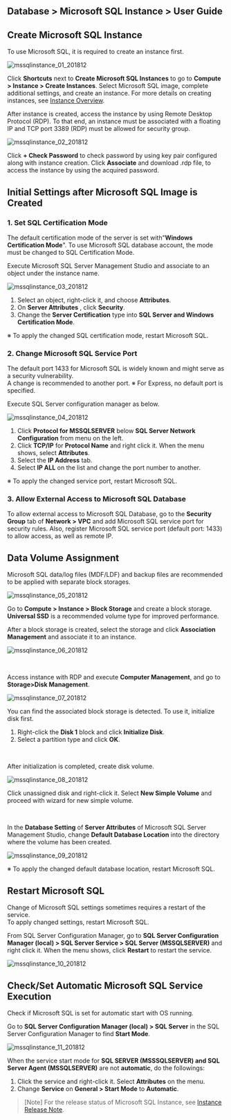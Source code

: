## Database > Microsoft SQL Instance > User Guide 

## Create Microsoft SQL Instance

To use Microsoft SQL, it is required to create an instance first. 

![mssqlinstance_01_201812](https://static.toastoven.net/prod_ms_sql/mssqlinstance_01_201812.png)

Click **Shortcuts** next to **Create Microsoft SQL Instances** to go to **Compute > Instance > Create Instances**.
Select Microsoft SQL image, complete additional settings, and create an instance.
For more details on creating instances, see [Instance Overview](https://docs.toast.com/ko/Compute/Instance/ko/overview/). 

After instance is created, access the instance by using Remote Desktop Protocol (RDP). 
To that end, an instance must be associated with a floating IP and TCP port 3389 (RDP) must be allowed for security group. 

![mssqlinstance_02_201812](https://static.toastoven.net/prod_ms_sql/mssqlinstance_02_201812_en.png)

Click **+ Check Password** to check password by using key pair configured along with instance creation. 
Click **Associate** and download .rdp file, to access the instance by using the acquired password. 

## Initial Settings after Microsoft SQL Image is Created  

### 1. Set SQL Certification Mode  

The default certification mode of the server is set with"**Windows Certification Mode**". 
To use Microsoft SQL database account, the mode must be changed to SQL Certification Mode. 

Execute Microsoft SQL Server Management Studio and associate to an object under the instance name. 

![mssqlinstance_03_201812](https://static.toastoven.net/prod_ms_sql/mssqlinstance_03_201812_en.png)

1. Select an object, right-click it, and choose **Attributes**. 
2. On **Server Attributes** , click **Security**. 
3. Change the **Server Certification** type into **SQL Server and Windows Certification Mode**.

※ To apply the changed SQL certification mode, restart Microsoft SQL. 

### 2. Change Microsoft SQL Service Port 

The default port 1433 for Microsoft SQL is widely known and might serve as a security vulnerability.   
A change is recommended to another port. 
※ For Express, no default port is specified. 

Execute SQL Server configuration manager as below. 

![mssqlinstance_04_201812](https://static.toastoven.net/prod_ms_sql/mssqlinstance_04_201812_en.png)

1. Click **Protocol for MSSQLSERVER** below **SQL Server Network Configuration** from menu on the left. 
2. Click **TCP/IP** for **Protocol Name** and right click it. When the menu shows, select **Attributes**.  
3. Select the **IP Address** tab. 
4. Select **IP ALL** on the list and change the port number to another.  

※ To apply the changed service port, restart Microsoft SQL. 

### 3. Allow External Access to Microsoft SQL Database 

To allow external access to Microsoft SQL Database, go to the **Security Group** tab of **Network > VPC** and add Microsoft SQL service port for security rules. 
Also, register Microsoft SQL service port (default port: 1433) to allow access, as well as remote IP.  

## Data Volume Assignment  

Microsoft SQL data/log files (MDF/LDF) and backup files are recommended to be applied with separate block storages.  

![mssqlinstance_05_201812](https://static.toastoven.net/prod_ms_sql/mssqlinstance_05_201812_en.png)

Go to **Compute > Instance > Block Storage** and create a block storage.  
**Universal SSD** is a recommended volume type for improved performance.

After a block storage is created, select the storage and click **Association Management** and associate it to an instance.  

![mssqlinstance_06_201812](https://static.toastoven.net/prod_ms_sql/mssqlinstance_06_201812_en.png)

<br/>

Access instance with RDP and execute **Computer Management**, and go to **Storage>Disk Management**. 

![mssqlinstance_07_201812](https://static.toastoven.net/prod_ms_sql/mssqlinstance_07_201812_en.png)

You can find the associated block storage is detected. To use it, initialize disk first. 
1. Right-click the **Disk 1** block and click **Initialize Disk**. 
2. Select a partition type and click **OK**. 

<br/>

After initialization is completed, create disk volume. 

![mssqlinstance_08_201812](https://static.toastoven.net/prod_ms_sql/mssqlinstance_08_201812_en.png)

Click unassigned disk and right-click it. Select **New Simple Volume** and proceed with wizard for new simple volume. 

<br/>

In the **Database Setting** of **Server Attributes** of Microsoft SQL Server Management Studio,  change **Default Database Location** into the directory where the volume has been created. 

![mssqlinstance_09_201812](https://static.toastoven.net/prod_ms_sql/mssqlinstance_09_201812_en.png)

※ To apply the changed default database location, restart Microsoft SQL. 

## Restart Microsoft SQL 
Change of Microsoft SQL settings sometimes requires a restart of the service.  
To apply changed settings, restart Microsoft SQL.   

From SQL Server Configuration Manager, go to **SQL Server Configuration Manager (local) > SQL Server Service > SQL Server (MSSQLSERVER)** and right click it. When the menu shows, click **Restart** to restart the service. 

![mssqlinstance_10_201812](https://static.toastoven.net/prod_ms_sql/mssqlinstance_10_201812_en.png)

## Check/Set Automatic Microsoft SQL  Service Execution
Check if Microsoft SQL is set for automatic start with OS running.  

Go to **SQL Server Configuration Manager (local) > SQL Server** in the SQL Server Configuration Manager to find **Start Mode**.  

![mssqlinstance_11_201812](https://static.toastoven.net/prod_ms_sql/mssqlinstance_11_201812_en.png)

When the service start mode for **SQL SERVER (MSSSQLSERVER) and SQL Server Agent (MSSQLSERVER)** are not **automatic**, do the followings: 

1. Click the service and right-click it. Select **Attributes** on the menu. 
2. Change **Service** on **General > Start Mode** to **Automatic**.

> [Note]
> For the release status of Microsoft SQL Instance, see [Instance Release Note](/Compute/Compute/ko/release-notes/).

